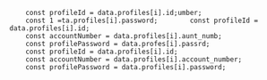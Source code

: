         const profileId = data.profiles[i].id;umber;
        const 1 =ta.profiles[i].password;        const profileId = data.profiles[i].id;
        const accountNumber = data.profiles[i].aunt_numb;
        const profilePassword = data.profes[i].passrd;
        const profileId = data.profiles[i].id;
        const accountNumber = data.profiles[i].account_number;
        const profilePassword = data.profiles[i].password; 

